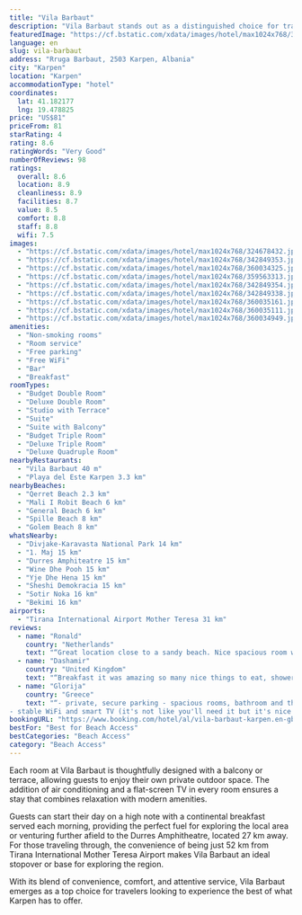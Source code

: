```yaml
---
title: "Vila Barbaut"
description: "Vila Barbaut stands out as a distinguished choice for travelers seeking both comfort and convenience in Karpen, located just 16 km away from the iconic Rock of Kavaje."
featuredImage: "https://cf.bstatic.com/xdata/images/hotel/max1024x768/324678432.jpg?k=aa69b8bd8754caf001a62a84767413502df6f3fb8eef45a9c416dcd77f7b24ad&o=&hp=1"
language: en
slug: vila-barbaut
address: "Rruga Barbaut, 2503 Karpen, Albania"
city: "Karpen"
location: "Karpen"
accommodationType: "hotel"
coordinates:
  lat: 41.182177
  lng: 19.478825
price: "US$81"
priceFrom: 81
starRating: 4
rating: 8.6
ratingWords: "Very Good"
numberOfReviews: 98
ratings:
  overall: 8.6
  location: 8.9
  cleanliness: 8.9
  facilities: 8.7
  value: 8.5
  comfort: 8.8
  staff: 8.8
  wifi: 7.5
images:
  - "https://cf.bstatic.com/xdata/images/hotel/max1024x768/324678432.jpg?k=aa69b8bd8754caf001a62a84767413502df6f3fb8eef45a9c416dcd77f7b24ad&o=&hp=1"
  - "https://cf.bstatic.com/xdata/images/hotel/max1024x768/342849353.jpg?k=af4234c0910c0c9fa9da65cdd60f504f9e9cd304e177cd9d2a8402637467e12d&o=&hp=1"
  - "https://cf.bstatic.com/xdata/images/hotel/max1024x768/360034325.jpg?k=524f4e3eb1eda8c1a8d740f3fdae275104b886cc0085235c9f5eaf5b44ee53bb&o=&hp=1"
  - "https://cf.bstatic.com/xdata/images/hotel/max1024x768/359563313.jpg?k=065268c0592992a3136fd1b068c0023882209cfc46a18015690d78e8c1cb7873&o=&hp=1"
  - "https://cf.bstatic.com/xdata/images/hotel/max1024x768/342849354.jpg?k=003ede5eb88cbfc7562b13d274d1e38649a38bc3842be79bd11048589ba0bbe2&o=&hp=1"
  - "https://cf.bstatic.com/xdata/images/hotel/max1024x768/342849338.jpg?k=fe5fc520a401e9094f39652deae6342aed33ce53eeb6b21abfddb9124e2b8668&o=&hp=1"
  - "https://cf.bstatic.com/xdata/images/hotel/max1024x768/360035161.jpg?k=238bda5224bf5387b737b3bbf47d9f5ecb3394ad64cdceea4adf827406be9816&o=&hp=1"
  - "https://cf.bstatic.com/xdata/images/hotel/max1024x768/360035111.jpg?k=1defcc93500ff76fe371f132ceb2f1aa5ef037d5d5d34c232efe5885864eb927&o=&hp=1"
  - "https://cf.bstatic.com/xdata/images/hotel/max1024x768/360034949.jpg?k=878fc145aff1eb1b9e41251d1ed09e1ec525d325100daa2a63ed2a21c0b9b772&o=&hp=1"
amenities:
  - "Non-smoking rooms"
  - "Room service"
  - "Free parking"
  - "Free WiFi"
  - "Bar"
  - "Breakfast"
roomTypes:
  - "Budget Double Room"
  - "Deluxe Double Room"
  - "Studio with Terrace"
  - "Suite"
  - "Suite with Balcony"
  - "Budget Triple Room"
  - "Deluxe Triple Room"
  - "Deluxe Quadruple Room"
nearbyRestaurants:
  - "Vila Barbaut 40 m"
  - "Playa del Este Karpen 3.3 km"
nearbyBeaches:
  - "Qerret Beach 2.3 km"
  - "Mali I Robit Beach 6 km"
  - "General Beach 6 km"
  - "Spille Beach 8 km"
  - "Golem Beach 8 km"
whatsNearby:
  - "Divjake-Karavasta National Park 14 km"
  - "1. Maj 15 km"
  - "Durres Amphiteatre 15 km"
  - "Wine Dhe Pooh 15 km"
  - "Yje Dhe Hena 15 km"
  - "Sheshi Demokracia 15 km"
  - "Sotir Noka 16 km"
  - "Bekimi 16 km"
airports:
  - "Tirana International Airport Mother Teresa 31 km"
reviews:
  - name: "Ronald"
    country: "Netherlands"
    text: "“Great location close to a sandy beach. Nice spacious room with a good bathroom and an extra room to put your suitcase and clothes. Even a balcony where we could dry our towels and bathing suits. Good buffet breakfast and excellent restaurant with...”"
  - name: "Dashamir"
    country: "United Kingdom"
    text: "“Breakfast it was amazing so many nice things to eat, shower was so good massive bed really good location with private beach, very very clean hotel, excellent”"
  - name: "Glorija"
    country: "Greece"
    text: "“- private, secure parking - spacious rooms, bathroom and the balcony (each balcony has a small table, 2 chairs and clothes-drying rack)
- stable WiFi and smart TV (it's not like you'll need it but it's nice to have it to play something from...”"
bookingURL: "https://www.booking.com/hotel/al/vila-barbaut-karpen.en-gb.html?aid=8035640"
bestFor: "Best for Beach Access"
bestCategories: "Beach Access"
category: "Beach Access"
---
```


Each room at Vila Barbaut is thoughtfully designed with a balcony or terrace, allowing guests to enjoy their own private outdoor space. The addition of air conditioning and a flat-screen TV in every room ensures a stay that combines relaxation with modern amenities.

Guests can start their day on a high note with a continental breakfast served each morning, providing the perfect fuel for exploring the local area or venturing further afield to the Durres Amphitheatre, located 27 km away. For those traveling through, the convenience of being just 52 km from Tirana International Mother Teresa Airport makes Vila Barbaut an ideal stopover or base for exploring the region.

With its blend of convenience, comfort, and attentive service, Vila Barbaut emerges as a top choice for travelers looking to experience the best of what Karpen has to offer.